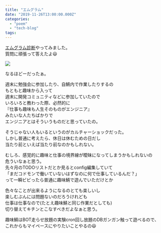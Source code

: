 ```yaml
---
title: "エムグラム"
date: "2019-11-26T13:00:00.000Z"
categories: 
  - "poem"
  - "tech-blog"
tags: 
---
```


[エムグラム診断](https://mgram.me/ja/)やってみました。  
質問に頑張って答えたよ😃

![](http://wp.suwa3.me/wp-content/uploads/2019/11/image-5.png?w=1002)

なるほどーだったぁ。

週末に勉強会に参加したり、自鯖内で作業したりするの  
もともと趣味から入って  
週末に開発コミュニティなどに参加していたので  
いろいろと教わった際、必然的に  
『仕事も趣味も人生そのものがエンジニア』  
みたいな人たちばかりで  
エンジニアとはそういうものだと思っていたの。

そうじゃない人もいるというのがカルチャーショックだった。  
しかし普通に考えたら、休日は休むための日だし  
当たり前といえば当たり前なのかもしれない。

むしろ、感覚的に趣味と仕事の境界線が曖昧になってしまうかもしれないの  
危ういなぁと思う。  
先々月のTODOリストだとか見るとconfig編集していて  
「まだコドモンで働いていないはずなのに何で仕事しているんだ？」  
って一瞬ビビったら普通に趣味鯖で遊んでいただけとか

色々なことが出来るようになるのとても楽しいし  
楽しむぶんには問題ないのだろうけれども  
仕事は仕事なので(たとえ趣味鯖と同じ作業だとしても)  
切り替えてキチンとこなすべきだよなぁと思う。

趣味鯖はBOT走らせ放題の実験cron回し放題のDBガンガン触って遊べるので、これからもマイペースにやりたいことやるの😃
